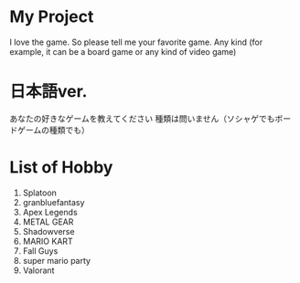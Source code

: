 # My Project
I love the game.
So please tell me your favorite game. Any kind (for example, it can be a board game or any kind of video game)

# 日本語ver.
あなたの好きなゲームを教えてください
種類は問いません（ソシャゲでもボードゲームの種類でも）

# List of Hobby
1. Splatoon
2. granbluefantasy
3. Apex Legends
4. METAL GEAR
5. Shadowverse
6. MARIO KART
7. Fall Guys
8. super mario party
9. Valorant


